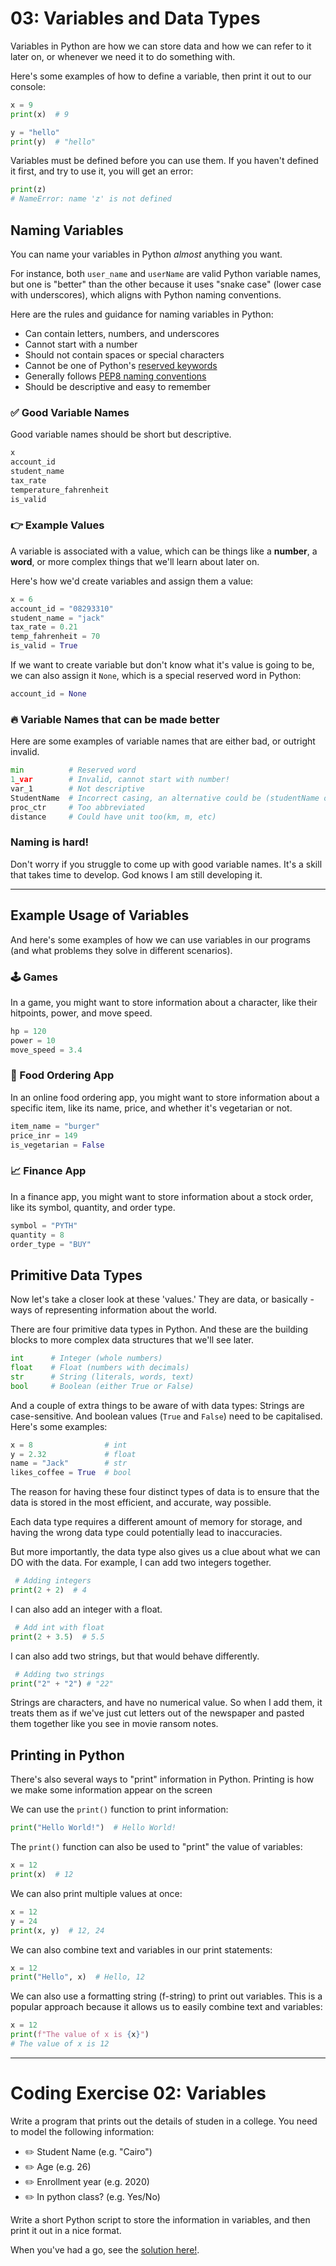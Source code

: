 # 03: Variables and Data Types

Variables in Python are how we can store data and how we can refer to it later on, or whenever we need it to do something with.

Here's some examples of how to define a variable, then print it out to our console:

```python
x = 9
print(x)  # 9
```

```python
y = "hello"
print(y)  # "hello"
```

Variables must be defined before you can use them. If you haven't defined it first, and try to use it, you will get an error:

```python
print(z)
# NameError: name 'z' is not defined
```

## Naming Variables

You can name your variables in Python _almost_ anything you want.

For instance, both `user_name` and `userName` are valid Python variable names, but one is "better" than the other because it uses "snake case" (lower case with underscores), which aligns with Python naming conventions.

Here are the rules and guidance for naming variables in Python:

- Can contain letters, numbers, and underscores
- Cannot start with a number
- Should not contain spaces or special characters
- Cannot be one of Python's [reserved keywords](https://docs.python.org/3/reference/lexical_analysis.html#keywords)
- Generally follows [PEP8 naming conventions](https://peps.python.org/pep-0008/#descriptive-naming-styles)
- Should be descriptive and easy to remember

### ✅ Good Variable Names

Good variable names should be short but descriptive.

```python
x
account_id
student_name
tax_rate
temperature_fahrenheit
is_valid
```

### 👉 Example Values

A variable is associated with a value, which can be things like a **number**, a **word**, or more complex things that we'll learn about later on.

Here's how we'd create variables and assign them a value:

```python
x = 6
account_id = "08293310"
student_name = "jack"
tax_rate = 0.21
temp_fahrenheit = 70
is_valid = True
```

If we want to create variable but don't know what it's value is going to be, we can also assign it `None`, which is a special reserved word in Python:

```python
account_id = None
```

### 🔥 Variable Names that can be made better

Here are some examples of variable names that are either bad, or outright invalid.

```python
min          # Reserved word
1_var        # Invalid, cannot start with number!
var_1        # Not descriptive
StudentName  # Incorrect casing, an alternative could be (studentName or student_name)
proc_ctr     # Too abbreviated
distance     # Could have unit too(km, m, etc)
```

### Naming is hard!

Don't worry if you struggle to come up with good variable names. It's a skill that takes time to develop. God knows I am still developing it.

---

## Example Usage of Variables

And here's some examples of how we can use variables in our programs (and what problems they solve in different scenarios).

### 🕹️ Games

In a game, you might want to store information about a character, like their hitpoints, power, and move speed.

```python
hp = 120
power = 10
move_speed = 3.4
```

### 🍔 Food Ordering App

In an online food ordering app, you might want to store information about a specific item, like its name, price, and whether it's vegetarian or not.

```python
item_name = "burger"
price_inr = 149
is_vegetarian = False
```

### 📈 Finance App

In a finance app, you might want to store information about a stock order, like its symbol, quantity, and order type.

```python
symbol = "PYTH"
quantity = 8
order_type = "BUY"
```

## Primitive Data Types

Now let's take a closer look at these 'values.' They are data, or basically - ways of representing information about the world.

There are four primitive data types in Python. And these are the building blocks to more complex data structures that we'll see later.

```python
int      # Integer (whole numbers)
float    # Float (numbers with decimals)
str      # String (literals, words, text)
bool     # Boolean (either True or False)
```

And a couple of extra things to be aware of with data types: Strings are case-sensitive. And boolean values (`True` and `False`) need to be capitalised. Here's some examples:

```python
x = 8                # int
y = 2.32             # float
name = "Jack"        # str
likes_coffee = True  # bool
```

The reason for having these four distinct types of data is to ensure that the data is stored in the most efficient, and accurate, way possible.

Each data type requires a different amount of memory for storage, and having the wrong data type could potentially lead to inaccuracies.

But more importantly, the data type also gives us a clue about what we can DO with the data. For example, I can add two integers together.

```python
 # Adding integers
print(2 + 2)  # 4
```

I can also add an integer with a float.

```python
 # Add int with float
print(2 + 3.5)  # 5.5
```

I can also add two strings, but that would behave differently.

```python
 # Adding two strings
print("2" + "2") # "22"
```

Strings are characters, and have no numerical value. So when I add them, it treats them as if we've just cut letters out of the newspaper and pasted them together like you see in movie ransom notes.

## Printing in Python

There's also several ways to "print" information in Python. Printing is how we make some information appear on the screen

We can use the `print()` function to print information:

```python
print("Hello World!")  # Hello World!
```

The `print()` function can also be used to "print" the value of variables:

```python
x = 12
print(x)  # 12
```

We can also print multiple values at once:

```python
x = 12
y = 24
print(x, y)  # 12, 24
```

We can also combine text and variables in our print statements:

```python
x = 12
print("Hello", x)  # Hello, 12
```

We can also use a formatting string (f-string) to print out variables. This is a popular approach because it allows us to easily combine text and variables:

```python
x = 12
print(f"The value of x is {x}")
# The value of x is 12
```

---

# Coding Exercise 02: Variables

Write a program that prints out the details of studen in a college.
You need to model the following information:

- ✏️ Student Name (e.g. "Cairo")
- ✏️ Age (e.g. 26)
- ✏️ Enrollment year (e.g. 2020)
- ✏️ In python class? (e.g. Yes/No)

Write a short Python script to store the information in variables, and then print it out in a nice format.

When you've had a go, see the [solution here!](./solution_03.py).
